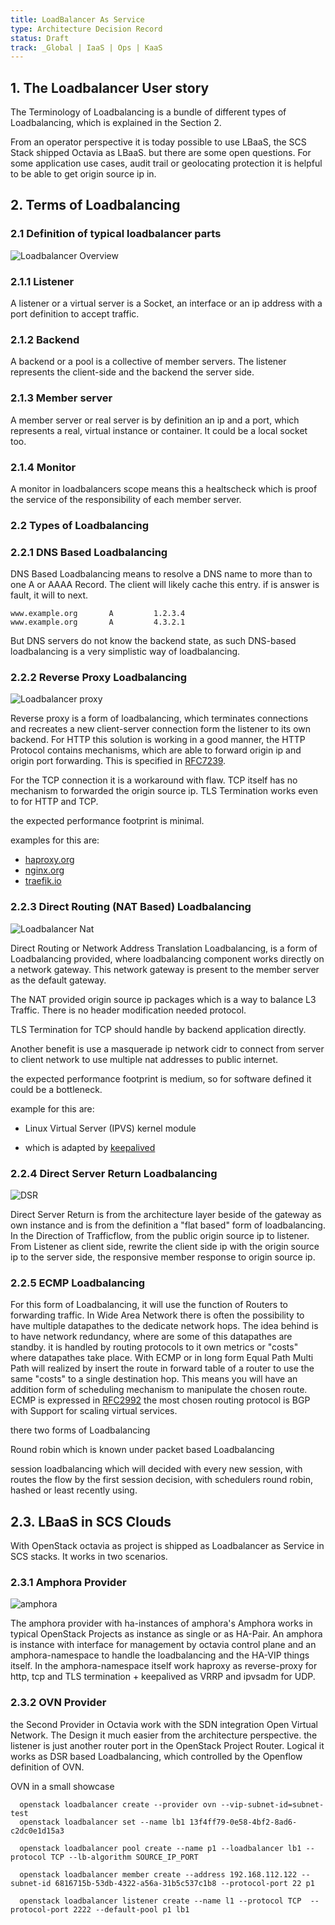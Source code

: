 ```yaml
---
title: LoadBalancer As Service
type: Architecture Decision Record
status: Draft
track: _Global | IaaS | Ops | KaaS
---
```


## 1. The Loadbalancer User story

The Terminology of Loadbalancing is a bundle of different types of
Loadbalancing, which is explained in the Section 2.

From an operator perspective it is today possible to use LBaaS,
the SCS Stack shipped Octavia as LBaaS. but there are some open
questions. For some application use cases, audit trail or geolocating
protection it is helpful to be able to get origin source ip
in.

## 2. Terms of Loadbalancing

### 2.1 Definition of typical loadbalancer parts

![Loadbalancer Overview](LoadbalancerShema1.png)

### 2.1.1 Listener

A listener or a virtual server is a Socket, an interface or an
ip address with a port definition to accept traffic.

### 2.1.2 Backend

A backend or a pool is a collective of member servers.
The listener represents the client-side and the backend the
server side.

### 2.1.3 Member server

A member server or real server is by definition an ip and
a port, which represents a real, virtual instance or container.
It could be a local socket too.

### 2.1.4 Monitor

A monitor in loadbalancers scope means this a healtscheck which is
proof the service of the responsibility of each member server.

### 2.2  Types of Loadbalancing

### 2.2.1  DNS Based Loadbalancing

DNS Based Loadbalancing means to resolve a DNS name to more than to one A
or AAAA Record. The client will likely cache this entry. if is answer is fault,
it will to next.

```console
www.example.org       A         1.2.3.4
www.example.org       A         4.3.2.1
```

But DNS servers do not know the backend state, as such DNS-based loadbalancing
is a very simplistic way of loadbalancing.

### 2.2.2 Reverse Proxy Loadbalancing

![Loadbalancer proxy](reverse-proxy.png)

Reverse proxy is a form of loadbalancing, which terminates connections
and recreates a new client-server connection form the listener to 
its own backend. For HTTP this solution is working in a good manner,
the HTTP Protocol contains mechanisms, which are able to forward origin ip
and origin port forwarding. This is specified in [RFC7239](https://www.rfc-editor.org/rfc/rfc7239.html).

For the TCP connection it is a workaround with flaw. TCP itself has no
mechanism to forwarded the origin source ip. TLS Termination works
even to for HTTP and TCP.

the expected performance footprint is minimal.

examples for this are:

* [haproxy.org](https://haproxy.org)
* [nginx.org](https://nginx.org)
* [traefik.io](https://traefik.io/)

### 2.2.3  Direct Routing (NAT Based) Loadbalancing

![Loadbalancer Nat](natbased.png)

Direct Routing or Network Address Translation Loadbalancing,
is a form of Loadbalancing provided, where loadbalancing 
component works directly on a network gateway. This network
gateway is present to the member server as the default gateway.

The NAT provided origin source ip packages which is a way to balance
L3 Traffic. There is no header modification needed protocol.

TLS Termination for TCP should handle by backend application directly.

Another benefit is use a masquerade ip network cidr to connect from
server to client network to use multiple nat addresses to public
internet.

the expected performance footprint is medium, so for software defined
it could be a bottleneck.

example for this are:

* Linux Virtual Server (IPVS) kernel module
 - which is adapted by [keepalived](https://github.com/acassen/keepalived)

### 2.2.4  Direct Server Return Loadbalancing

![DSR](dsr.png)

Direct Server Return is from the architecture layer beside of the 
gateway as own instance and is from the definition a "flat based" 
form of loadbalancing. In the Direction of Trafficflow, from the
public origin source ip to listener. From Listener as client side,
rewrite the client side ip with the origin source ip to the server side,
the responsive member response to origin source ip.

### 2.2.5  ECMP Loadbalancing

For this form of Loadbalancing, it will use the function of Routers to 
forwarding traffic. In Wide Area Network there is often the possibility
to have multiple datapathes to the dedicate network hops. The idea 
behind is to have network redundancy, where are some of this datapathes
are standby. it is handled by routing protocols to it own metrics or 
"costs" where datapathes take place. With ECMP or in long form 
Equal Path Multi Path will realized by insert the route in forward 
table of a router  to use the same "costs" to a single destination hop. 
This means you will have an addition form of scheduling  mechanism 
to manipulate the chosen route. ECMP is expressed in [RFC2992](https://www.rfc-editor.org/rfc/rfc2992)
the most chosen routing protocol is BGP with Support for scaling
virtual services.

there two forms of Loadbalancing

Round robin which is known under packet based Loadbalancing

session loadbalancing which will decided with every new session,
with routes the flow by the first session decision, with schedulers
round robin, hashed or least recently using.

## 2.3.  LBaaS in SCS Clouds

With OpenStack octavia as project is shipped as Loadbalancer as
Service in SCS stacks. It works in two scenarios. 

### 2.3.1 Amphora Provider

![amphora](Amphora-diagram.png)

The amphora provider with ha-instances of amphora's Amphora works in
typical OpenStack Projects as instance as single or as HA-Pair.
An amphora is instance with interface for management  by octavia
control plane and an amphora-namespace to handle the loadbalancing and
the HA-VIP things itself. In the amphora-namespace itself work haproxy
as reverse-proxy for http, tcp and TLS termination + keepalived as VRRP
and ipvsadm for UDP.

### 2.3.2 OVN Provider
  
the Second Provider in Octavia work with the SDN integration
Open Virtual Network. The Design it much easier from the architecture
perspective. the listener is just another router port in the
OpenStack Project Router. Logical it works as DSR based Loadbalancing,
which controlled by the Openflow definition of OVN.

OVN in a small showcase

```console
  openstack loadbalancer create --provider ovn --vip-subnet-id=subnet-test
  openstack loadbalancer set --name lb1 13f4ff79-0e58-4bf2-8ad6-c2dc0e1d15a3

  openstack loadbalancer pool create --name p1 --loadbalancer lb1 --protocol TCP --lb-algorithm SOURCE_IP_PORT

  openstack loadbalancer member create --address 192.168.112.122 --subnet-id 6816715b-53db-4322-a56a-31b5c537c1b8 --protocol-port 22 p1

  openstack loadbalancer listener create --name l1 --protocol TCP  --protocol-port 2222 --default-pool p1 lb1
```
